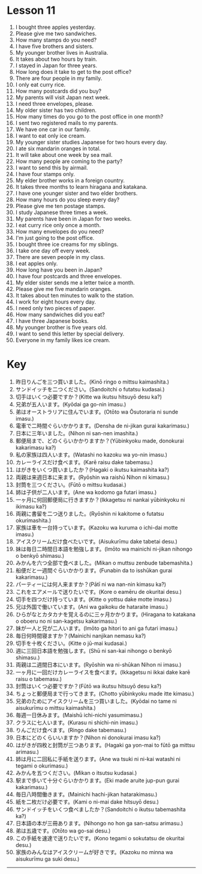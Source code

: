 # Lesson 11

1. I bought three apples yesterday.
2. Please give me two sandwiches.
3. How many stamps do you need?
4. I have five brothers and sisters.
5. My younger brother lives in Australia.
6. It takes about two hours by train.
7. I stayed in Japan for three years.
8. How long does it take to get to the post office?
9. There are four people in my family.
10. I only eat curry rice.
11. How many postcards did you buy?
12. My parents will visit Japan next week.
13. I need three envelopes, please.
14. My older sister has two children.
15. How many times do you go to the post office in one month?
16. I sent two registered mails to my parents.
17. We have one car in our family.
18. I want to eat only ice cream.
19. My younger sister studies Japanese for two hours every day.
20. I ate six mandarin oranges in total.
21. It will take about one week by sea mail.
22. How many people are coming to the party?
23. I want to send this by airmail.
24. I have four stamps only.
25. My elder brother works in a foreign country.
26. It takes three months to learn hiragana and katakana.
27. I have one younger sister and two elder brothers.
28. How many hours do you sleep every day?
29. Please give me ten postage stamps.
30. I study Japanese three times a week.
31. My parents have been in Japan for two weeks.
32. I eat curry rice only once a month.
33. How many envelopes do you need?
34. I'm just going to the post office.
35. I bought three ice creams for my siblings.
36. I take one day off every week.
37. There are seven people in my class.
38. I eat apples only.
39. How long have you been in Japan?
40. I have four postcards and three envelopes.
41. My elder sister sends me a letter twice a month.
42. Please give me five mandarin oranges.
43. It takes about ten minutes to walk to the station.
44. I work for eight hours every day.
45. I need only two pieces of paper.
46. How many sandwiches did you eat?
47. I have three Japanese books.
48. My younger brother is five years old.
49. I want to send this letter by special delivery.
50. Everyone in my family likes ice cream.

# Key

1. 昨日りんごを三つ買いました。(Kinō ringo o mittsu kaimashita.)
2. サンドイッチを二つください。(Sandoitchi o futatsu kudasai.)
3. 切手はいくつ必要ですか？(Kitte wa ikutsu hitsuyō desu ka?)
4. 兄弟が五人います。(Kyōdai ga go-nin imasu.)
5. 弟はオーストラリアに住んでいます。(Otōto wa Ōsutoraria ni sunde imasu.)
6. 電車で二時間ぐらいかかります。(Densha de ni-jikan gurai kakarimasu.)
7. 日本に三年いました。(Nihon ni san-nen imashita.)
8. 郵便局まで、どのくらいかかりますか？(Yūbinkyoku made, donokurai kakarimasu ka?)
9. 私の家族は四人います。(Watashi no kazoku wa yo-nin imasu.)
10. カレーライスだけ食べます。(Karē raisu dake tabemasu.)
11. はがきをいくつ買いましたか？(Hagaki o ikutsu kaimashita ka?)
12. 両親は来週日本に来ます。(Ryōshin wa raishū Nihon ni kimasu.)
13. 封筒を三つください。(Fūtō o mittsu kudasai.)
14. 姉は子供が二人います。(Ane wa kodomo ga futari imasu.)
15. 一ヶ月に何回郵便局に行きますか？(Ikkagetsu ni nankai yūbinkyoku ni ikimasu ka?)
16. 両親に書留を二つ送りました。(Ryōshin ni kakitome o futatsu okurimashita.)
17. 家族は車を一台持っています。(Kazoku wa kuruma o ichi-dai motte imasu.)
18. アイスクリームだけ食べたいです。(Aisukurīmu dake tabetai desu.)
19. 妹は毎日二時間日本語を勉強します。(Imōto wa mainichi ni-jikan nihongo o benkyō shimasu.)
20. みかんを六つ全部で食べました。(Mikan o muttsu zenbude tabemashita.)
21. 船便だと一週間ぐらいかかります。(Funabin da to isshūkan gurai kakarimasu.)
22. パーティーには何人来ますか？(Pātī ni wa nan-nin kimasu ka?)
23. これをエアメールで送りたいです。(Kore o eamēru de okuritai desu.)
24. 切手を四つだけ持っています。(Kitte o yottsu dake motte imasu.)
25. 兄は外国で働いています。(Ani wa gaikoku de hataraite imasu.)
26. ひらがなとカタカナを覚えるのに三ヶ月かかります。(Hiragana to katakana o oboeru no ni san-kagetsu kakarimasu.)
27. 妹が一人と兄が二人います。(Imōto ga hitori to ani ga futari imasu.)
28. 毎日何時間寝ますか？(Mainichi nanjikan nemasu ka?)
29. 切手を十枚ください。(Kitte o jū-mai kudasai.)
30. 週に三回日本語を勉強します。(Shū ni san-kai nihongo o benkyō shimasu.)
31. 両親は二週間日本にいます。(Ryōshin wa ni-shūkan Nihon ni imasu.)
32. 一ヶ月に一回だけカレーライスを食べます。(Ikkagetsu ni ikkai dake karē raisu o tabemasu.)
33. 封筒はいくつ必要ですか？(Fūtō wa ikutsu hitsuyō desu ka?)
34. ちょっと郵便局まで行ってきます。(Chotto yūbinkyoku made itte kimasu.)
35. 兄弟のためにアイスクリームを三つ買いました。(Kyōdai no tame ni aisukurīmu o mittsu kaimashita.)
36. 毎週一日休みます。(Maishū ichi-nichi yasumimasu.)
37. クラスに七人います。(Kurasu ni shichi-nin imasu.)
38. りんごだけ食べます。(Ringo dake tabemasu.)
39. 日本にどのくらいいますか？(Nihon ni donokurai imasu ka?)
40. はがきが四枚と封筒が三つあります。(Hagaki ga yon-mai to fūtō ga mittsu arimasu.)
41. 姉は月に二回私に手紙を送ります。(Ane wa tsuki ni ni-kai watashi ni tegami o okurimasu.)
42. みかんを五つください。(Mikan o itsutsu kudasai.)
43. 駅まで歩いて十分ぐらいかかります。(Eki made aruite jup-pun gurai kakarimasu.)
44. 毎日八時間働きます。(Mainichi hachi-jikan hatarakimasu.)
45. 紙を二枚だけ必要です。(Kami o ni-mai dake hitsuyō desu.)
46. サンドイッチをいくつ食べましたか？(Sandoitchi o ikutsu tabemashita ka?)
47. 日本語の本が三冊あります。(Nihongo no hon ga san-satsu arimasu.)
48. 弟は五歳です。(Otōto wa go-sai desu.)
49. この手紙を速達で送りたいです。(Kono tegami o sokutatsu de okuritai desu.)
50. 家族のみんなはアイスクリームが好きです。(Kazoku no minna wa aisukurīmu ga suki desu.)

---
